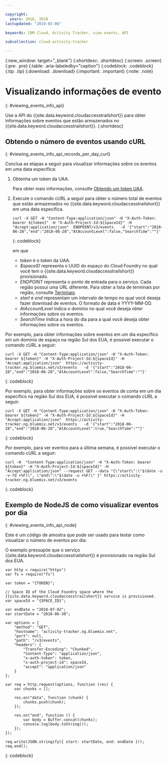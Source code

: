 ```yaml
---

copyright:
  years: 2016, 2019
lastupdated: "2019-03-06"

keywords: IBM Cloud, Activity Tracker, view events, API

subcollection: cloud-activity-tracker

---
```


{:new_window: target="_blank"}
{:shortdesc: .shortdesc}
{:screen: .screen}
{:pre: .pre}
{:table: .aria-labeledby="caption"}
{:codeblock: .codeblock}
{:tip: .tip}
{:download: .download}
{:important: .important}
{:note: .note}


# Visualizando informações de evento
{: #viewing_events_info_api}

Use a API do {{site.data.keyword.cloudaccesstrailshort}} para obter informações sobre eventos que estão armazenados no {{site.data.keyword.cloudaccesstrailshort}}.
{:shortdesc}


## Obtendo o número de eventos usando cURL
{: #viewing_events_info_api_records_per_day_curl}

Conclua as etapas a seguir para visualizar informações sobre os eventos em uma data específica:

1. Obtenha um token da UAA.

    Para obter mais informações, consulte [Obtendo um token UAA](/docs/services/cloud-activity-tracker/reference?topic=cloud-activity-tracker-auth_uaa#auth_uaa).

2. Execute o comando cURL a seguir para obter o número total de eventos que estão armazenados no {{site.data.keyword.cloudaccesstrailshort}} em uma data específica.

    ```
    curl -X GET -H "Content-Type:application/json" -H "X-Auth-Token: bearer ${token}" -H "X-Auth-Project-Id:${spaceId}" -H "Accept:application/json"  ENDPOINT/v3/events   -d '{"start":"2018-06-28","end":"2018-06-28","AtAccountLevel":false,"SearchTime":""}'
    ```
    {: codeblock}

    em que

    * *token* é o token da UAA.
    * *$spaceID* representa o UUID do espaço do Cloud Foundry no qual você tem o {{site.data.keyword.cloudaccesstrailshort}} provisionado.
    * *ENDPOINT* representa o ponto de entrada para o serviço. Cada região possui uma URL diferente. Para obter a lista de terminais por região, consulte [Terminais](/docs/services/cloud-activity-tracker/reference?topic=cloud-activity-tracker-ref_endpoints#api_endpoints).
    * *start* e *end* representam um intervalo de tempo no qual você deseja fazer download de eventos. O formato de data é YYYY-MM-DD. 
    * *AtAccountLevel* indica o domínio no qual você deseja obter informações sobre os eventos.
    * *SearchTime* indica a hora do dia para a qual você deseja obter informações sobre os eventos.


Por exemplo, para obter informações sobre eventos em um dia específico em um domínio de espaço na região Sul dos EUA, é possível executar o comando cURL a seguir:

```
curl -X GET -H "Content-Type:application/json" -H "X-Auth-Token: bearer ${token}" -H "X-Auth-Project-Id:${spaceId}" -H "Accept:application/json"  https://activity-tracker.ng.bluemix.net/v3/events   -d '{"start":"2018-06-28","end":"2018-06-28","AtAccountLevel":false,"SearchTime":""}'
```
{: codeblock}

Por exemplo, para obter informações sobre os eventos de conta em um dia específico na região Sul dos EUA, é possível executar o comando cURL a seguir:

```
curl -X GET -H "Content-Type:application/json" -H "X-Auth-Token: bearer ${token}" -H "X-Auth-Project-Id:${spaceId}" -H "Accept:application/json"  https://activity-tracker.ng.bluemix.net/v3/events   -d '{"start":"2018-06-28","end":"2018-06-28","AtAccountLevel":true,"SearchTime":""}'
```
{: codeblock}

Por exemplo, para ver eventos para a última semana, é possível executar o comando cURL a seguir:

```
curl -H  "Content-Type:application/json" -H "X-Auth-Token: bearer ${token}" -H "X-Auth-Project-Id:${spaceId}" -H "Accept:application/json" --request GET --data "{\"start\":\"$(date -u -v-7d +%F)\", \"end\":\"$(date -u +%F)\" }" https://activity-tracker.ng.bluemix.net/v3/events
```
{: codeblock}


## Exemplo de NodeJS de como visualizar eventos por dia
{: #viewing_events_info_api_node}

Este é um código de amostra que pode ser usado para testar como visualizar o número de eventos por dia:

O exemplo pressupõe que o serviço {{site.data.keyword.cloudaccesstrailshort}} é provisionado na região Sul dos EUA. 

```
var http = require("https")
var fs = require("fs")

var token = "{TOKEN}";

// Space ID of the Cloud Foundry space where the {{site.data.keyword.cloudaccesstrailshort}} service is provisioned.
var spaceId = "{SPACE_ID}";

var endDate = "2018-07-02";
var startDate = "2018-06-30";

var options = {
    "method": "GET",
    "hostname": "activity-tracker.ng.bluemix.net",
    "port": null,
    "path": "/v3/events",
    "headers": {
        "Transfer-Encoding": "Chunked",
        "Content-Type": "application/json",
        "x-auth-token": token,
        "x-auth-project-id": spaceId,
        "accept": "application/json"
    }
};

var req = http.request(options, function (res) {
    var chunks = [];

    res.on("data", function (chunk) {
        chunks.push(chunk);
    });

    res.on("end", function () {
        var body = Buffer.concat(chunks);
        console.log(body.toString());
    });
});

req.write(JSON.stringify({ start: startDate, end: endDate }));
req.end();
```
{: codeblock}



